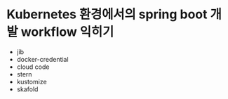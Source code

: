 # Kubernetes 환경에서의 spring boot 개발 workflow 익히기

* jib
* docker-credential
* cloud code
* stern
* kustomize
* skafold

